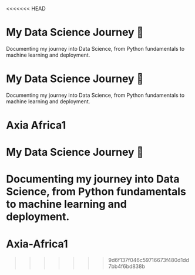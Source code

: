 <<<<<<< HEAD
# My Data Science Journey 🚀
Documenting my journey into Data Science, from Python fundamentals to machine learning and deployment.
# My Data Science Journey 🚀
Documenting my journey into Data Science, from Python fundamentals to machine learning and deployment.
# Axia Africa1
# My Data Science Journey 🚀
Documenting my journey into Data Science, from Python fundamentals to machine learning and deployment.
=======
# Axia-Africa1
>>>>>>> 9d6f137f046c59716673f480d1dd7bb4f6bd838b
